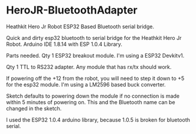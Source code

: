 # HeroJR-BluetoothAdapter
Heathkit Hero Jr Robot ESP32 Based Bluetooth serial bridge.




Quick and dirty esp32 bluetooth to serial bridge for the Heathkit Hero Jr Robot.
Arduino IDE 1.8.14 with ESP 1.0.4 Library.

Parts needed.
Qty 1 ESP32 breakout module. I'm using a ESP32 Devkitv1.

Qty 1 TTL to RS232 adapter. Any module that has rx/tx should work.

If powering off the +12 from the robot, you will need to step it down to +5 for the esp32 module.
I'm using a LM2596 based buck converter.

Sketch defaults to powering down the module if no connection is made within 5 minutes of powering on.
This and the Bluetooth name can be changed in the sketch.

I used the ESP32 1.0.4 arduino library, because 1.0.5 is broken for bluetooth serial.
